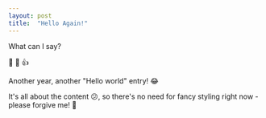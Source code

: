 ```yaml
---
layout: post
title:  "Hello Again!"
---
```


What can I say?

:wave: :rocket: :+1:

Another year, another "Hello world" entry! :joy:

It's all about the content :confused:, so there's no need for fancy styling right now -
please forgive me! :pray:
